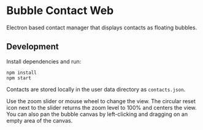 # Bubble Contact Web

Electron based contact manager that displays contacts as floating bubbles.

## Development

Install dependencies and run:

```
npm install
npm start
```

Contacts are stored locally in the user data directory as `contacts.json`.

Use the zoom slider or mouse wheel to change the view. The circular reset icon
next to the slider returns the zoom level to 100% and centers the view.
You can also pan the bubble canvas by left-clicking and dragging on an empty
area of the canvas.

